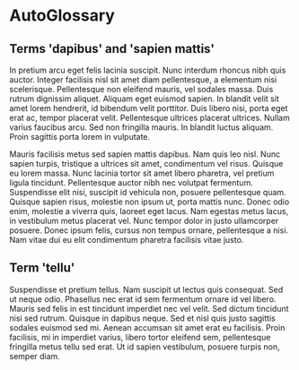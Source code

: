 # AutoGlossary

## Terms 'dapibus' and 'sapien mattis'

In pretium arcu eget felis lacinia suscipit. Nunc interdum rhoncus nibh quis auctor. Integer facilisis nisl sit amet diam pellentesque, a elementum nisi scelerisque. Pellentesque non eleifend mauris, vel sodales massa. Duis rutrum dignissim aliquet. Aliquam eget euismod sapien. In blandit velit sit amet lorem hendrerit, id bibendum velit porttitor. Duis libero nisi, porta eget erat ac, tempor placerat velit. Pellentesque ultrices placerat ultrices. Nullam varius faucibus arcu. Sed non fringilla mauris. In blandit luctus aliquam. Proin sagittis porta lorem in vulputate. 

Mauris facilisis metus sed sapien mattis dapibus. Nam quis leo nisl. Nunc sapien turpis, tristique a ultrices sit amet, condimentum vel risus. Quisque eu lorem massa. Nunc lacinia tortor sit amet libero pharetra, vel pretium ligula tincidunt. Pellentesque auctor nibh nec volutpat fermentum. Suspendisse elit nisi, suscipit id vehicula non, posuere pellentesque quam. Quisque sapien risus, molestie non ipsum ut, porta mattis nunc. Donec odio enim, molestie a viverra quis, laoreet eget lacus. Nam egestas metus lacus, in vestibulum metus placerat vel. Nunc tempor dolor in justo ullamcorper posuere. Donec ipsum felis, cursus non tempus ornare, pellentesque a nisi. Nam vitae dui eu elit condimentum pharetra facilisis vitae justo.

## Term 'tellu'

Suspendisse et pretium tellus. Nam suscipit ut lectus quis consequat. Sed ut neque odio. Phasellus nec erat id sem fermentum ornare id vel libero. Mauris sed felis in est tincidunt imperdiet nec vel velit. Sed dictum tincidunt nisi sed rutrum. Quisque in dapibus neque. Sed et nisl quis justo sagittis sodales euismod sed mi. Aenean accumsan sit amet erat eu facilisis. Proin facilisis, mi in imperdiet varius, libero tortor eleifend sem, pellentesque fringilla metus tellu sed erat. Ut id sapien vestibulum, posuere turpis non, semper diam. 